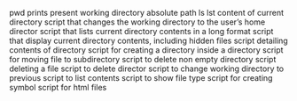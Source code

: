 pwd prints present working directory absolute path
ls lst content of current directory
script that changes the working directory to the user’s home director
script that lists current directory contents in a long format
script that display current directory contents, including hidden files
script detailing contents of directory
script for creating a directory inside a directory
script for moving file to subdirectory
script to delete non empty directory
script deleting a file
script to delete director
script to change working directory to previous
script to list contents
script to show file type
script for creating symbol
script for html files
